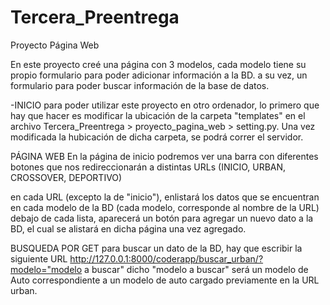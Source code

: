 # Tercera_Preentrega
Proyecto Página Web

En este proyecto creé una página con 3 modelos, cada modelo tiene su propio formulario para poder adicionar información a la BD.
a su vez, un formulario para poder buscar información de la base de datos.

-INICIO
para poder utilizar este proyecto en otro ordenador, lo primero que hay que hacer es modificar la ubicación de la carpeta "templates" en el archivo Tercera_Preentrega > proyecto_pagina_web > setting.py. 
Una vez modificada la hubicación de dicha carpeta, se podrá correr el servidor.

PÁGINA WEB
En la página de inicio podremos ver una barra con diferentes botones que nos redireccionarán a distintas URLs (INICIO, URBAN, CROSSOVER, DEPORTIVO)

en cada URL (excepto la de "inicio"), enlistará los datos que se encuentran en cada modelo de la BD (cada modelo, corresponde al nombre de la URL) 
debajo de cada lista, aparecerá un botón para agregar un nuevo dato a la BD, el cual se alistará en dicha página una vez agregado.

BUSQUEDA POR GET
para buscar un dato de la BD, hay que escribir la siguiente URL http://127.0.0.1:8000/coderapp/buscar_urban/?modelo="modelo a buscar"
dicho "modelo a buscar" será un modelo de Auto correspondiente a un modelo de auto cargado previamente en la URL urban.